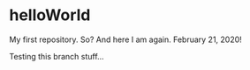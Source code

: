 helloWorld
==========

My first repository.
So?
And here I am again. February 21, 2020!

Testing this branch stuff...
